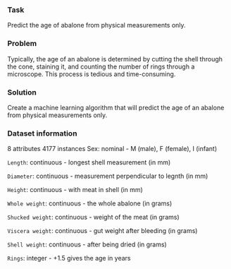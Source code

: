 ### Task ###
Predict the age of abalone from physical measurements only.

### Problem ###
Typically, the age of an abalone is determined by cutting the shell through the cone, staining it, and counting the number of rings through a microscope. This process is tedious and time-consuming.

### Solution ###
Create a machine learning algorithm that will predict the age of an abalone from physical measurements only.

### Dataset information ###
8 attributes
4177 instances
Sex: nominal - M (male), F (female), I (infant)

`Length`: continuous - longest shell measurement (in mm)

`Diameter`: continuous - measurement perpendicular to legnth (in mm)

`Height`: continuous - with meat in shell (in mm)

`Whole weight`: continuous - the whole abalone (in grams)

`Shucked weight`: continuous - weight of the meat (in grams)

`Viscera weight`: continuous - gut weight after bleeding (in grams)

`Shell weight`: continuous - after being dried (in grams)

`Rings`: integer - +1.5 gives the age in years

